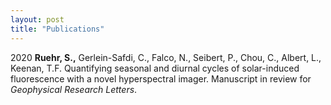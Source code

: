 ```yaml
---
layout: post
title: "Publications"
---
```


2020  **Ruehr, S.,** Gerlein-Safdi, C., Falco, N., Seibert, P., Chou, C., Albert, L., Keenan, T.F. Quantifying seasonal and diurnal cycles of solar-induced fluorescence with a novel hyperspectral
imager. Manuscript in review for _Geophysical Research Letters_.

